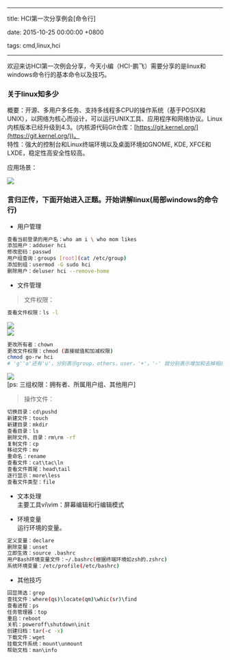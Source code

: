 
---

title: HCI第一次分享例会[命令行]

date: 2015-10-25 00:00:00 +0800

tags: cmd,linux,hci

---
欢迎来访HCI第一次例会分享，今天小编（HCI-鹏飞）需要分享的是linux和windows命令行的基本命令以及技巧。

<a name="bovtlm"></a>
### [](#bovtlm)关于linux知多少

概要：开源、多用户多任务、支持多线程多CPU的操作系统（基于POSIX和UNIX），以网络为核心而设计，可以运行UNIX工具、应用程序和网络协议。Linux内核版本已经升级到4.3。(内核源代码Git仓库：[https://git.kernel.org/](https://git.kernel.org/))。<br />特性：强大的控制台和Linux终端环境以及桌面环境如GNOME, KDE, XFCE和 LXDE，稳定性高安全性较高。

<!-- more -->

应用场景：<br />

![](https://cdn.yuque.com/yuque/0/2018/png/103147/1530282614096-ab87ccb8-d840-4f46-8e0b-d854f6f28999.png#width=442)

<a name="np1gov"></a>
### [](#np1gov)言归正传，下面开始进入正题。开始讲解linux(局部windows的命令行)

- 用户管理


```bash
查看当前登录的用户名：who am i \ who mom likes
添加用户：adduser hci
修改密码：passwd
用户组查询：groups [root](cat /etc/group)
添加到组：usermod -G sudo hci
删除用户：deluser hci --remove-home
```

- 文件管理


> 文件权限：


```bash
查看文件权限：ls -l
```

![](https://cdn.yuque.com/yuque/0/2018/png/103147/1530282638549-5e6ff30a-676f-4162-a8af-fb1b07a735cc.png#width=747)<br />![](https://cdn.yuque.com/yuque/0/2018/png/103147/1530282646577-acd64bd4-6eaa-41dc-a9e4-5c4627293458.png#width=528)

```bash
更改所有者：chown
更改文件权限：chmod (直接赋值和加减权限)
chmod go-rw hci
# 'g''o'还有'u'，分别表示group，others，user，'+'，'-' 就分别表示增加和去掉相应的权限
```

![](https://cdn.yuque.com/yuque/0/2018/png/103147/1530282661213-c3bd0152-16ce-4546-9a6c-4a0b1cb83833.png#width=747)<br />
[ps: 三组权限：拥有者、所属用户组、其他用户]
> 操作文件：


```bash
切换目录：cd\pushd
新建文件：touch
新建目录：mkdir
查看目录：ls
删除文件、目录：rm\rm -rf
复制文件：cp
移动文件：mv
重命名：rename
查看文件：cat\tac\ln
查看文件首尾：head\tail
逐行显示：more\less
查看文件类型：file
```

- 文本处理<br />主要工具vi\vim：屏幕编辑和行编辑模式

- 环境变量<br />运行环境的变量。


```bash
定义变量：declare
删除变量：unset
立即生效：source .bashrc
用户Bash环境变量文件：~/.bashrc(根据终端环境如zsh的.zshrc)
系统环境变量：/etc/profile(/etc/bashrc)
```

- 其他技巧


```bash
回显筛选：grep
查找文件：where(qs)\locate(qm)\whic(sr)\find
查看进程：ps
任务管理器：top
重启：reboot
关机：poweroff\shutdown\init
创建归档：tar(-c -x)
下载文件：wget
挂载文件系统：mount\unmount
帮助文档：man\info
```


